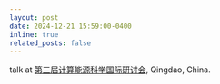 ```yaml
---
layout: post
date: 2024-12-21 15:59:00-0400
inline: true
related_posts: false
---
```


talk at [第三届计算能源科学国际研讨会](https://math.tongji.edu.cn/info/1173/11856.htm), Qingdao, China.